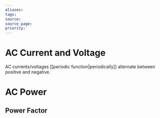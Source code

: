 ```yaml
---
aliases: 
tags: 
source: 
source page: 
priority:
---
```

# AC Current and Voltage
AC currents/voltages [[periodic function|periodically]] alternate between positive and negative.
# AC Power
## Power Factor


